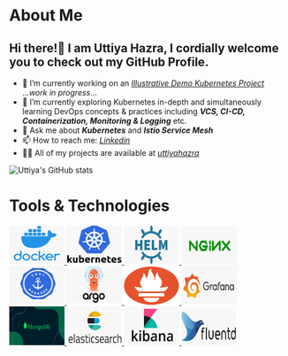 # About Me
## Hi there!👋 I am Uttiya Hazra, I cordially welcome you to check out my GitHub Profile.
  
- 🔭 I’m currently working on an _[Illustrative Demo Kubernetes Project](https://github.com/uttiyahazra/kubernetes-project)_ ..._work in progress_...
- 🌱 I’m currently exploring Kubernetes in-depth and simultaneously learning DevOps concepts & practices including _**VCS, CI-CD, Containerization, Monitoring & Logging**_ etc.
- 💬 Ask me about _**Kubernetes**_ and _**Istio Service Mesh**_
- 📫 How to reach me: _[Linkedin](https://www.linkedin.com/in/uttiya-hazra-1a9714102/)_
- 👨‍💻 All of my projects are available at _[uttiyahazra](https://github.com/uttiyahazra/)_ 

![Uttiya's GitHub stats](https://github-readme-stats.vercel.app/api?username=uttiyahazra&show=discussions_started)

# Tools & Technologies 
<a href="https://www.docker.com/"> <img src="Docker.png" width="100" height="70"> </a> <a href="https://kubernetes.io/"> <img src="Kubernetes.png" width="100" height="70"> </a> <a href="https://helm.sh"> <img src="Helm.png" width="100" height="70"> </a> <a href="https://nginx.org/en/"> <img src="NGINX.png" width="100" height="70"> </a> <a href="https://cert-manager.io/"> <img src="Cert-Manager.png" width="100" height="70"> </a> <a href="https://argo-cd.readthedocs.io/en/stable/"> <img src="ArgoCD.png" width="100" height="70"> </a> <a href="https://prometheus.io/"> <img src="Prometheus.png" width="100" height="70"> </a> <a href="https://grafana.com/"> <img src="Grafana.png" width="100" height="70"> </a> <a href="https://www.mongodb.com/"> <img src="MongoDB.png" width="100" height="70"> </a> <a href="https://www.elastic.co/elasticsearch"> <img src="ElasticSearch.png" width="100" height="70"> </a> 
<a href="https://www.elastic.co/kibana"> <img src="Kibana.png" width="100" height="70"> </a> <a href="https://www.fluentd.org/"> <img src="FluentD.png" width="100" height="70"> </a> 




